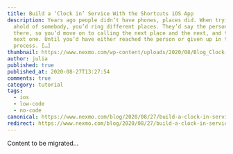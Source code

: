 ```yaml
---
title: Build a ‘Clock in’ Service With the Shortcuts iOS App
description: Years ago people didn’t have phones, places did. When trying to get
  ahold of somebody, you’d ring different places. They’d say the person isn’t
  there, so you’d move on to calling the next place and the next, and then the
  next one. Until you’d have either reached the person or given up in the
  process. […]
thumbnail: https://www.nexmo.com/wp-content/uploads/2020/08/Blog_Clock-in_Shortcut-IOS_1200x600.png
author: julia
published: true
published_at: 2020-08-27T13:27:54
comments: true
category: tutorial
tags:
  - ios
  - low-code
  - no-code
canonical: https://www.nexmo.com/blog/2020/08/27/build-a-clock-in-service-with-the-shortcuts-ios-app
redirect: https://www.nexmo.com/blog/2020/08/27/build-a-clock-in-service-with-the-shortcuts-ios-app
---
```

Content to be migrated...